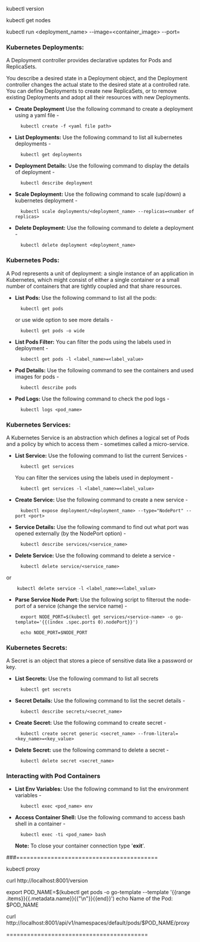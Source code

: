 
kubectl version


kubectl get nodes

kubectl run <deployment_name> --image=<container_image> --port=<port>


### Kubernetes Deployments:
A Deployment controller provides declarative updates for Pods and ReplicaSets. 

You describe a desired state in a Deployment object, and the Deployment controller changes the actual state to the desired state at a controlled rate. You can define Deployments to create new ReplicaSets, or to remove existing Deployments and adopt all their resources with new Deployments.

* **Create Deployment** Use the following command to create a deployment using a yaml file -

		kubectl create -f <yaml file path>

* **List Deployments:** Use the following command to list all kubernetes deployments -

		kubectl get deployments

* **Deployment Details:** Use the following command to display the details of deployment - 

		kubectl describe deployment
	
* **Scale Deployment:** Use the following command to scale (up/down) a kubernetes deployment -

		kubectl scale deployments/<deployment_name> --replicas=<number of replicas>

* **Delete Deployment:** Use the following command to delete a deployment -

		kubectl delete deployment <deployment_name>


### Kubernetes Pods:
A Pod represents a unit of deployment: a single instance of an application in Kubernetes, which might consist of either a single container or a small number of containers that are tightly coupled and that share resources.

* **List Pods:** Use the following command to list all the pods:

		kubectl get pods
	
	or use wide option to see more details -
	
		kubectl get pods -o wide	

* **List Pods Filter:** You can filter the pods using the labels used in deployment -

		kubectl get pods -l <label_name>=<label_value>


* **Pod Details:** Use the following command to see the containers and used images for pods -

		kubectl describe pods

* **Pod Logs:** Use the following command to check the pod logs -

		kubectl logs <pod_name>


### Kubernetes Services:

A Kubernetes Service is an abstraction which defines a logical set of Pods and a policy by which to access them - sometimes called a micro-service.

* **List Service:** Use the following command to list the current Services -

		kubectl get services

	You can filter the services using the labels used in deployment -

		kubectl get services -l <label_name>=<label_value>

* **Create Service:** Use the following command to create a new service -

		kubectl expose deployment/<deployment_name> --type="NodePort" --port <port>

* **Service Details:** Use the following command to find out what port was opened externally (by the NodePort option) -

		kubectl describe services/<service_name>
	
* **Delete Service:** Use the following command to delete a service -

		kubectl delete service/<service_name>
or

		kubectl delete service -l <label_name>=<label_value>
	

* **Parse Service Node Port:** Use the following script to filterout the node-port of a service (change the service name) -

		export NODE_PORT=$(kubectl get services/<service-name> -o go-template='{{(index .spec.ports 0).nodePort}}')
	
		echo NODE_PORT=$NODE_PORT


### Kubernetes Secrets:

A Secret is an object that stores a piece of sensitive data like a password or key.

* **List Secrets:** Use the following command to list all secrets

		kubectl get secrets
		
* **Secret Details:** Use the following command to list the secret details - 

		kubectl describe secrets/<secret_name>

* **Create Secret:** Use the following command to create secret -

		kubectl create secret generic <secret_name> --from-literal=<key_name>=<key_value>

* **Delete Secret:** use the following command to delete a secret - 
		
		kubectl delete secret <secret_name>


### Interacting with Pod Containers

* **List Env Variables:** Use the following command to list the environment variables -

		kubectl exec <pod_name> env
	
* **Access Container Shell:** Use the following command to access bash shell in a container - 
	
		kubectl exec -ti <pod_name> bash
	
	**Note:** To close your container connection type '**exit**'.


###=========================================

kubectl proxy

curl http://localhost:8001/version

export POD_NAME=$(kubectl get pods -o go-template --template '{{range .items}}{{.metadata.name}}{{"\n"}}{{end}}')
echo Name of the Pod: $POD_NAME


curl http://localhost:8001/api/v1/namespaces/default/pods/$POD_NAME/proxy

=========================================


